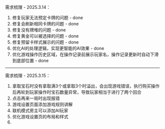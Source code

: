 需求梳理 - 2025.3.14：

1. 修复玩家无法预定卡牌的问题 - done
2. 修复会刷新相同卡牌的问题 - done
3. 修复没有牌堆的问题 - done
4. 修复黄金可以被选择的问题 - done
5. 修复预留卡样式展示的问题 - done
6. 优化AI的处理逻辑，实现更智能的AI效果 - done
7. 优化游戏操作历史区域，在操作记录前展示玩家名，操作记录更新时自动下滑到底部位置 - done

---

需求梳理 - 2025.3.15：

1. 拿取宝石时没有拿取满3个或拿取3个时溢出，会出现游戏错误，执行购买操作后再轮到玩家操作时宝石数量异常，导致玩家相当于进行了两个回合
2. 点击再来一局时出现报错
3. 游戏设置页面添加游戏规则讲解
4. 联机模式房主可以添加AI玩家
5. 优化游戏设置页的布局和样式
6. 